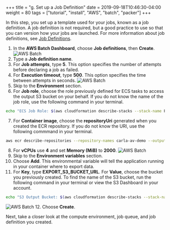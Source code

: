 +++
title = "g. Set up a Job Definition"
date = 2019-09-18T10:46:30-04:00
weight = 80
tags = ["tutorial", "install", "AWS", "batch", "packer"]
+++

In this step, you set up a template used for your jobs, known as a job definition. A job definition is not required, but a good practice to use so that you can version how your jobs are launched. For more information about job definitions, see [Job Definitions](https://docs.aws.amazon.com/batch/latest/userguide/job_definitions.html).

1. In the **AWS Batch Dashboard**, choose **Job definitions**, then **Create**.
![AWS Batch](/images/aws-batch/batch10.png)
2. Type a **Job definition name**.
3. For **Job attempts**, type **5**. This option specifies the number of attempts before declaring a job as failed.
4. For **Execution timeout**, type **500**. This option specifies the time between attempts in seconds.
![AWS Batch](/images/aws-batch/batch11.png)
5. Skip to the **Environment** section.
6. For **Job role**, choose the role previously defined for ECS tasks to access the output S3 bucket on your behalf. If you do not know the name of the job role, use the following command in your terminal.
```bash
echo "ECS Job Role: $(aws cloudformation describe-stacks --stack-name PrepAVWorkshop --output text --query 'Stacks[0].Outputs[?OutputKey == `ECSTaskPolicytoS3`].OutputValue')"
```
7. For **Container image**, choose the **repositoryUri** generated when you created the ECR repository. If you do not know the URI, use the following commmand in your terminal.
```bash
aws ecr describe-repositories --repository-names carla-av-demo --output text --query 'repositories[0].[repositoryUri]'
```
8. For **vCPUs** use **4** and set **Memory (MiB)** to **2000**.
![AWS Batch](/images/aws-batch/batch12.png)
9. Skip to the **Environment variables** section.
10. Choose **Add**. This environmental variable will tell the application running in your container where to export data.
11. For **Key**, type **EXPORT_S3_BUCKET_URL**. For **Value**, choose the bucket you previously created. To find the name of the S3 bucket, run the following command in your terminal or view the S3 Dashboard in your account.
```bash
echo "S3 Output Bucket: $(aws cloudformation describe-stacks --stack-name PrepAVWorkshop --output text --query 'Stacks[0].Outputs[?OutputKey == `OutputBucket`].OutputValue')"
```
![AWS Batch](/images/aws-batch/batch13.png)
12. Choose **Create**.

Next, take a closer look at the compute environment, job queue, and job definition you created.
